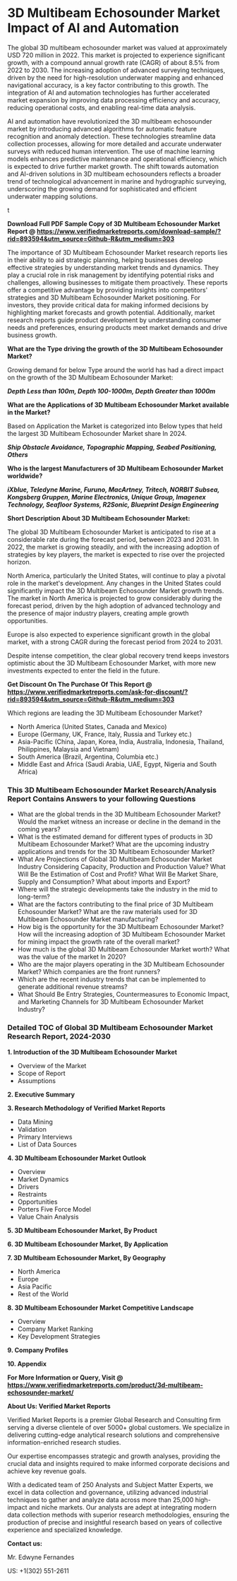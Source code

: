 <meta name="title" content="Global 3D Multibeam Echosounder Market Impact of AI and Automation"><meta name="description" content="The global 3D multibeam echosounder market was valued at approximately USD 720 million in 2022. This market is projected to experience significant growth, with a compo"><meta name="title" content="3D Multibeam Echosounder Market Size, Share, Scope, Trends, Growth, Opportunities, Analysis, Forecast"><h1>3D Multibeam Echosounder Market Impact of AI and Automation</h1><p>The global 3D multibeam echosounder market was valued at approximately USD 720 million in 2022. This market is projected to experience significant growth, with a compound annual growth rate (CAGR) of about 8.5% from 2022 to 2030. The increasing adoption of advanced surveying techniques, driven by the need for high-resolution underwater mapping and enhanced navigational accuracy, is a key factor contributing to this growth. The integration of AI and automation technologies has further accelerated market expansion by improving data processing efficiency and accuracy, reducing operational costs, and enabling real-time data analysis.</p><p>AI and automation have revolutionized the 3D multibeam echosounder market by introducing advanced algorithms for automatic feature recognition and anomaly detection. These technologies streamline data collection processes, allowing for more detailed and accurate underwater surveys with reduced human intervention. The use of machine learning models enhances predictive maintenance and operational efficiency, which is expected to drive further market growth. The shift towards automation and AI-driven solutions in 3D multibeam echosounders reflects a broader trend of technological advancement in marine and hydrographic surveying, underscoring the growing demand for sophisticated and efficient underwater mapping solutions.</p>t</p><p id="" class=""><strong>Download Full PDF Sample Copy of 3D Multibeam Echosounder Market Report @ <a href="https://www.verifiedmarketreports.com/download-sample/?rid=893594&utm_source=Github-R&utm_medium=303" target="_blank">https://www.verifiedmarketreports.com/download-sample/?rid=893594&utm_source=Github-R&utm_medium=303</a></strong></p><p>The importance of&nbsp;3D Multibeam Echosounder Market research reports lies in their ability to aid strategic planning, helping businesses develop effective strategies by understanding market trends and dynamics. They play a crucial role in risk management by identifying potential risks and challenges, allowing businesses to mitigate them proactively. These reports offer a competitive advantage by providing insights into competitors' strategies and 3D Multibeam Echosounder Market positioning. For investors, they provide critical data for making informed decisions by highlighting market forecasts and growth potential. Additionally, market research reports guide product development by understanding consumer needs and preferences, ensuring products meet market demands and drive business growth.</p><p><strong>What are the&nbsp;Type driving the growth of the 3D Multibeam Echosounder Market?</strong></p><p id="" class="">Growing demand for below Type around the world has had a direct impact on the growth of the 3D Multibeam Echosounder Market:</p><em><strong>Depth Less than 100m, Depth 100-1000m, Depth Greater than 1000m</strong></em></p><strong>What are the&nbsp;Applications&nbsp;of 3D Multibeam Echosounder Market available in the Market?</strong></p><p id="" class="">Based on Application the Market is categorized into Below types that held the largest 3D Multibeam Echosounder Market share In 2024.</p><em><strong>Ship Obstacle Avoidance, Topographic Mapping, Seabed Positioning, Others</strong></em></p><strong>Who is the largest Manufacturers of 3D Multibeam Echosounder Market worldwide?</strong></p><p><em><strong>iXblue, Teledyne Marine, Furuno, MacArtney, Tritech, NORBIT Subsea, Kongsberg Gruppen, Marine Electronics, Unique Group, Imagenex Technology, Seafloor Systems, R2Sonic, Blueprint Design Engineering</strong></em></p><p id="" class=""><strong>Short Description About 3D Multibeam Echosounder Market:</strong></p><p>The global 3D Multibeam Echosounder Market is anticipated to rise at a considerable rate during the forecast period, between 2023 and 2031. In 2022, the market is growing steadily, and with the increasing adoption of strategies by key players, the market is expected to rise over the projected horizon.</p><p>North America, particularly the United States, will continue to play a pivotal role in the market's development. Any changes in the United States could significantly impact the 3D Multibeam Echosounder Market growth trends. The market in North America is projected to grow considerably during the forecast period, driven by the high adoption of advanced technology and the presence of major industry players, creating ample growth opportunities.</p><p>Europe is also expected to experience significant growth in the global market, with a strong CAGR during the forecast period from 2024 to 2031.</p><p>Despite intense competition, the clear global recovery trend keeps investors optimistic about the 3D Multibeam Echosounder Market, with more new investments expected to enter the field in the future.</p><p id="" class=""><strong>Get Discount On The Purchase Of This Report @ <a href="https://www.verifiedmarketreports.com/ask-for-discount/?rid=893594&utm_source=Github-R&utm_medium=303" target="_blank">https://www.verifiedmarketreports.com/ask-for-discount/?rid=893594&utm_source=Github-R&utm_medium=303</a></strong></p>Which regions are leading the 3D Multibeam Echosounder Market?</p><ul><li>North America (United States, Canada and Mexico)</li><li>Europe (Germany, UK, France, Italy, Russia and Turkey etc.)</li><li>Asia-Pacific (China, Japan, Korea, India, Australia, Indonesia, Thailand, Philippines, Malaysia and Vietnam)</li><li>South America (Brazil, Argentina, Columbia etc.)</li><li>Middle East and Africa (Saudi Arabia, UAE, Egypt, Nigeria and South Africa)</li></ul><h3 id="" class="">This 3D Multibeam Echosounder Market Research/Analysis Report Contains Answers to your following Questions</h3><ul><li>What are the global trends in the 3D Multibeam Echosounder Market? Would the market witness an increase or decline in the demand in the coming years?</li><li>What is the estimated demand for different types of products in 3D Multibeam Echosounder Market? What are the upcoming industry applications and trends for the 3D Multibeam Echosounder Market?</li><li>What Are Projections of Global 3D Multibeam Echosounder Market Industry Considering Capacity, Production and Production Value? What Will Be the Estimation of Cost and Profit? What Will Be Market Share, Supply and Consumption? What about imports and Export?</li><li>Where will the strategic developments take the industry in the mid to long-term?</li><li>What are the factors contributing to the final price of 3D Multibeam Echosounder Market? What are the raw materials used for 3D Multibeam Echosounder Market manufacturing?</li><li>How big is the opportunity for the 3D Multibeam Echosounder Market? How will the increasing adoption of 3D Multibeam Echosounder Market for mining impact the growth rate of the overall market?</li><li>How much is the global 3D Multibeam Echosounder Market worth? What was the value of the market In 2020?</li><li>Who are the major players operating in the 3D Multibeam Echosounder Market? Which companies are the front runners?</li><li>Which are the recent industry trends that can be implemented to generate additional revenue streams?</li><li>What Should Be Entry Strategies, Countermeasures to Economic Impact, and Marketing Channels for 3D Multibeam Echosounder Market Industry?</li></ul><h3 id="" class="">Detailed TOC of Global 3D Multibeam Echosounder Market Research Report, 2024-2030</h3><p id="" class=""><strong>1. Introduction of the 3D Multibeam Echosounder Market</strong></p><ul><li>Overview of the Market</li><li>Scope of Report</li><li>Assumptions</li></ul><p id="" class=""><strong>2. Executive Summary</strong></p><p id="" class=""><strong>3. Research Methodology of Verified Market Reports</strong></p><ul><li>Data Mining</li><li>Validation</li><li>Primary Interviews</li><li>List of Data Sources</li></ul><p id="" class=""><strong>4. 3D Multibeam Echosounder Market Outlook</strong></p><ul><li>Overview</li><li>Market Dynamics</li><li>Drivers</li><li>Restraints</li><li>Opportunities</li><li>Porters Five Force Model</li><li>Value Chain Analysis</li></ul><p id="" class=""><strong>5. 3D Multibeam Echosounder Market, By Product</strong></p><p id="" class=""><strong>6. 3D Multibeam Echosounder Market, By Application</strong></p><p id="" class=""><strong>7. 3D Multibeam Echosounder Market, By Geography</strong></p><ul><li>North America</li><li>Europe</li><li>Asia Pacific</li><li>Rest of the World</li></ul><p id="" class=""><strong>8. 3D Multibeam Echosounder Market Competitive Landscape</strong></p><ul><li>Overview</li><li>Company Market Ranking</li><li>Key Development Strategies</li></ul><p id="" class=""><strong>9. Company Profiles</strong></p><p id="" class=""><strong>10. Appendix</strong></p><p id="" class=""><strong>For More Information or Query, Visit @ <a href="https://www.verifiedmarketreports.com/product/3d-multibeam-echosounder-market/" target="_blank">https://www.verifiedmarketreports.com/product/3d-multibeam-echosounder-market/</a></strong></p><p id="" class=""><strong>About Us: Verified Market Reports</strong></p><p id="" class="">Verified Market Reports is a premier Global Research and Consulting firm serving a diverse clientele of over 5000+ global customers. We specialize in delivering cutting-edge analytical research solutions and comprehensive information-enriched research studies.</p><p id="" class="">Our expertise encompasses strategic and growth analyses, providing the crucial data and insights required to make informed corporate decisions and achieve key revenue goals.</p><p id="" class="">With a dedicated team of 250 Analysts and Subject Matter Experts, we excel in data collection and governance, utilizing advanced industrial techniques to gather and analyze data across more than 25,000 high-impact and niche markets. Our analysts are adept at integrating modern data collection methods with superior research methodologies, ensuring the production of precise and insightful research based on years of collective experience and specialized knowledge.</p><p id="" class=""><strong>Contact us:</strong></p><p id="" class="">Mr. Edwyne Fernandes</p><p id="" class="">US: +1(302) 551-2611</p>